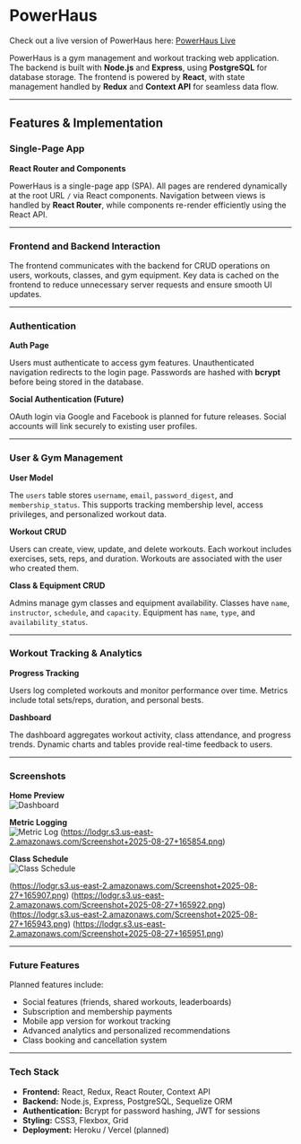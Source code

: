 # PowerHaus
Check out a live version of PowerHaus here: [PowerHaus Live](https://powerhaus-dres.onrender.com/)

PowerHaus is a gym management and workout tracking web application. The backend is built with **Node.js** and **Express**, using **PostgreSQL** for database storage. The frontend is powered by **React**, with state management handled by **Redux** and **Context API** for seamless data flow.

---

## Features & Implementation

### Single-Page App
**React Router and Components**

PowerHaus is a single-page app (SPA). All pages are rendered dynamically at the root URL `/` via React components. Navigation between views is handled by **React Router**, while components re-render efficiently using the React API.

---

### Frontend and Backend Interaction

The frontend communicates with the backend for CRUD operations on users, workouts, classes, and gym equipment. Key data is cached on the frontend to reduce unnecessary server requests and ensure smooth UI updates.

---

### Authentication

**Auth Page**

Users must authenticate to access gym features. Unauthenticated navigation redirects to the login page. Passwords are hashed with **bcrypt** before being stored in the database.

**Social Authentication (Future)**

OAuth login via Google and Facebook is planned for future releases. Social accounts will link securely to existing user profiles.

---

### User & Gym Management

**User Model**

The `users` table stores `username`, `email`, `password_digest`, and `membership_status`. This supports tracking membership level, access privileges, and personalized workout data.

**Workout CRUD**

Users can create, view, update, and delete workouts. Each workout includes exercises, sets, reps, and duration. Workouts are associated with the user who created them.

**Class & Equipment CRUD**

Admins manage gym classes and equipment availability. Classes have `name`, `instructor`, `schedule`, and `capacity`. Equipment has `name`, `type`, and `availability_status`.

---

### Workout Tracking & Analytics

**Progress Tracking**

Users log completed workouts and monitor performance over time. Metrics include total sets/reps, duration, and personal bests.

**Dashboard**

The dashboard aggregates workout activity, class attendance, and progress trends. Dynamic charts and tables provide real-time feedback to users.

---

### Screenshots

**Home Preview**  
![Dashboard](https://lodgr.s3.us-east-2.amazonaws.com/Screenshot+2025-08-27+165806.png)

**Metric Logging**  
![Metric Log](https://lodgr.s3.us-east-2.amazonaws.com/Screenshot+2025-08-27+165854.png)
(https://lodgr.s3.us-east-2.amazonaws.com/Screenshot+2025-08-27+165854.png)

**Class Schedule**  
![Class Schedule](./docs/class-schedule.png)

(https://lodgr.s3.us-east-2.amazonaws.com/Screenshot+2025-08-27+165907.png)
(https://lodgr.s3.us-east-2.amazonaws.com/Screenshot+2025-08-27+165922.png)
(https://lodgr.s3.us-east-2.amazonaws.com/Screenshot+2025-08-27+165943.png)
(https://lodgr.s3.us-east-2.amazonaws.com/Screenshot+2025-08-27+165951.png)

---

### Future Features

Planned features include:

- Social features (friends, shared workouts, leaderboards)  
- Subscription and membership payments  
- Mobile app version for workout tracking  
- Advanced analytics and personalized recommendations  
- Class booking and cancellation system

---

### Tech Stack

- **Frontend:** React, Redux, React Router, Context API  
- **Backend:** Node.js, Express, PostgreSQL, Sequelize ORM  
- **Authentication:** Bcrypt for password hashing, JWT for sessions  
- **Styling:** CSS3, Flexbox, Grid  
- **Deployment:** Heroku / Vercel (planned)
